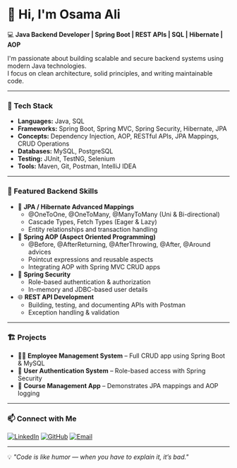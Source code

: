 # 👋 Hi, I'm Osama Ali  

💻 **Java Backend Developer | Spring Boot | REST APIs | SQL | Hibernate | AOP**

I'm passionate about building scalable and secure backend systems using modern Java technologies.  
I focus on clean architecture, solid principles, and writing maintainable code.

---

### 🧠 Tech Stack
- **Languages:** Java, SQL  
- **Frameworks:** Spring Boot, Spring MVC, Spring Security, Hibernate, JPA  
- **Concepts:** Dependency Injection, AOP, RESTful APIs, JPA Mappings, CRUD Operations  
- **Databases:** MySQL, PostgreSQL  
- **Testing:** JUnit, TestNG, Selenium  
- **Tools:** Maven, Git, Postman, IntelliJ IDEA  

---

### 🚀 Featured Backend Skills
- 🔗 **JPA / Hibernate Advanced Mappings**
  - @OneToOne, @OneToMany, @ManyToMany (Uni & Bi-directional)
  - Cascade Types, Fetch Types (Eager & Lazy)
  - Entity relationships and transaction handling  
- 🧩 **Spring AOP (Aspect Oriented Programming)**
  - @Before, @AfterReturning, @AfterThrowing, @After, @Around advices
  - Pointcut expressions and reusable aspects
  - Integrating AOP with Spring MVC CRUD apps  
- 🔐 **Spring Security**
  - Role-based authentication & authorization  
  - In-memory and JDBC-based user details  
- 🌐 **REST API Development**
  - Building, testing, and documenting APIs with Postman  
  - Exception handling & validation

---

### 🏗️ Projects
- 🧑‍💼 **Employee Management System** – Full CRUD app using Spring Boot & MySQL  
- 🔐 **User Authentication System** – Role-based access with Spring Security  
- 🧾 **Course Management App** – Demonstrates JPA mappings and AOP logging  

---

### 📫 Connect with Me
[![LinkedIn](https://img.shields.io/badge/LinkedIn-blue?style=for-the-badge&logo=linkedin)](https://linkedin.com/in/osama-ali)
[![GitHub](https://img.shields.io/badge/GitHub-black?style=for-the-badge&logo=github)](https://github.com/OsamaAli12353)
[![Email](https://img.shields.io/badge/Email-red?style=for-the-badge&logo=gmail)](mailto:osamaali@example.com)

---

💡 *"Code is like humor — when you have to explain it, it’s bad."*
